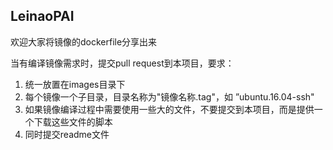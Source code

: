 ## LeinaoPAI
欢迎大家将镜像的dockerfile分享出来

当有编译镜像需求时，提交pull request到本项目，要求：
1. 统一放置在images目录下
2. 每个镜像一个子目录，目录名称为"镜像名称.tag"，如 ”ubuntu.16.04-ssh"
3. 如果镜像编译过程中需要使用一些大的文件，不要提交到本项目，而是提供一个下载这些文件的脚本
4. 同时提交readme文件
